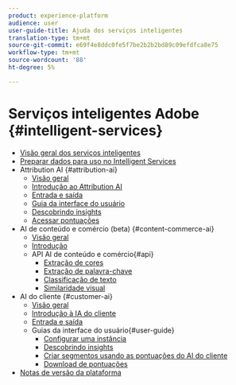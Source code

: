 ```yaml
---
product: experience-platform
audience: user
user-guide-title: Ajuda dos serviços inteligentes
translation-type: tm+mt
source-git-commit: e69f4e8ddc0fe5f7be2b2b2bd89c09efdfca8e75
workflow-type: tm+mt
source-wordcount: '88'
ht-degree: 5%

---
```



# Serviços inteligentes Adobe {#intelligent-services}

* [Visão geral dos serviços inteligentes](home.md)
* [Preparar dados para uso no Intelligent Services](data-preparation.md)
* Attribution AI {#attribution-ai}
   * [Visão geral](attribution-ai/overview.md)
   * [Introdução ao Attribution AI](attribution-ai/getting-started.md)
   * [Entrada e saída](attribution-ai/input-output.md)
   * [Guia da interface do usuário](attribution-ai/user-guide.md)
   * [Descobrindo insights](attribution-ai/discover-insights.md)
   * [Acessar pontuações](attribution-ai/download-scores.md)
* AI de conteúdo e comércio (beta) {#content-commerce-ai}
   * [Visão geral](content-commerce-ai/overview.md)
   * [Introdução](content-commerce-ai/getting-started.md)
   * API AI de conteúdo e comércio{#api}
      * [Extração de cores](content-commerce-ai/api/color-extraction.md)
      * [Extração de palavra-chave](content-commerce-ai/api/keyword-extraction.md)
      * [Classificação de texto](content-commerce-ai/api/text-classification.md)
      * [Similaridade visual](content-commerce-ai/api/visual-similarity.md)
* AI do cliente {#customer-ai}
   * [Visão geral](customer-ai/overview.md)
   * [Introdução à IA do cliente](customer-ai/getting-started.md)
   * [Entrada e saída](customer-ai/input-output.md)
   * Guias da interface do usuário{#user-guide}
      * [Configurar uma instância](customer-ai/user-guide/configure.md)
      * [Descobrindo insights](customer-ai/user-guide/discover-insights.md)
      * [Criar segmentos usando as pontuações do AI do cliente](customer-ai/user-guide/create-segment.md)
      * [Download de pontuações](customer-ai/user-guide/download-scores.md)
* [Notas de versão da plataforma](https://www.adobe.com/go/platform-release-notes-en)

